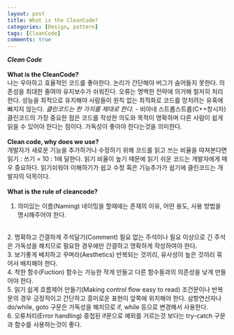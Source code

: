 ```yaml
---
layout: post
title: What is the CleanCode?
categories: [Design, pattern]
tags: [CleanCode]
comments: true
---
```


***Clean Code***
<br /><br />
**What is the CleanCode?**
<br />
나는 우아하고 효율적인 코드를 좋아한다. 논리가 간단해야 버그가 숨어들지 못한다.
의존성을 최대한 줄여야 유지보수가 쉬워진다. 오류는 명백한 전략에 의거해 철저히 처리한다.
성능을 최적으로 유지해야 사람들이 원칙 없는 최적화로 코드를 망치려는 유혹에 빠지지 않는다.
*클린코드는 한 가지를 제대로 한다.* - 비야네 스트롭스트룹(C++창시자)
<br />
클린코드의 가장 중요한 점은 코드를 작성한 의도와 목적이 명확하며 다른 사람이 쉽게 읽을 수 있어야
한다는 점이다. 가독성이 좋아야 한다는것을 의미한다.
<br /><br />
**Clean code, why does we use?**
<br />
개발자가 새로운 기능을 추가하거나 수정하기 위해 코드를 읽고 쓰는 비율을 따져본다면
읽기 : 쓰기 = 10 : 1에 달한다. 읽기 비율이 높기 때문에 읽기 쉬운 코드는 개발자에게 매우 중요하다.
읽기쉬워야 이해하기가 쉽고 수정 혹은 기능추가가 쉽기에 클린코드는 개발자의 덕목이다.
<br /><br />
**What is the rule of cleancode?**
<br />
1. 의미있는 이름(Naming)
네이밍을 할때에는 존재의 이유, 어떤 용도, 사용 방법을 명시해주어야 한다.
<br />
2. 명확하고 간결하게 주석달기(Comment)
필요 없는 주석이나 필요 이상으로 긴 주석은 가독성을 해치므로 
필요한 경우에만 간결하고 명확하게 작성하여야 한다.
<br />
3. 보기좋게 배치하고 꾸며라(Aesthetics)
반복되는 것끼리, 유사성이 높은 것끼리 묶어서 배치해야 한다.
<br />
4. 착한 함수(Fuction)
함수는 가능한 작게 만들고 다른 함수들과의 의존성을 낮게 만들어야 한다.
<br />
5. 읽기 쉽게 흐름제어 만들기(Making control flow easy to read)
조건문이나 반복문의 경우 긍정적이고 간단하고 흥미로운 표현이 앞쪽에 위치해야 한다.
삼항연산자나 do/while, goto 구문은 가독성을 해치므로 if, while 등으로 변경해서 사용한다.
<br />
6. 오류처리(Error handling)
중첩된 if문으로 예외를 거르는것 보다는 try-catch 구문과 함수를 사용하는것이 좋다.
